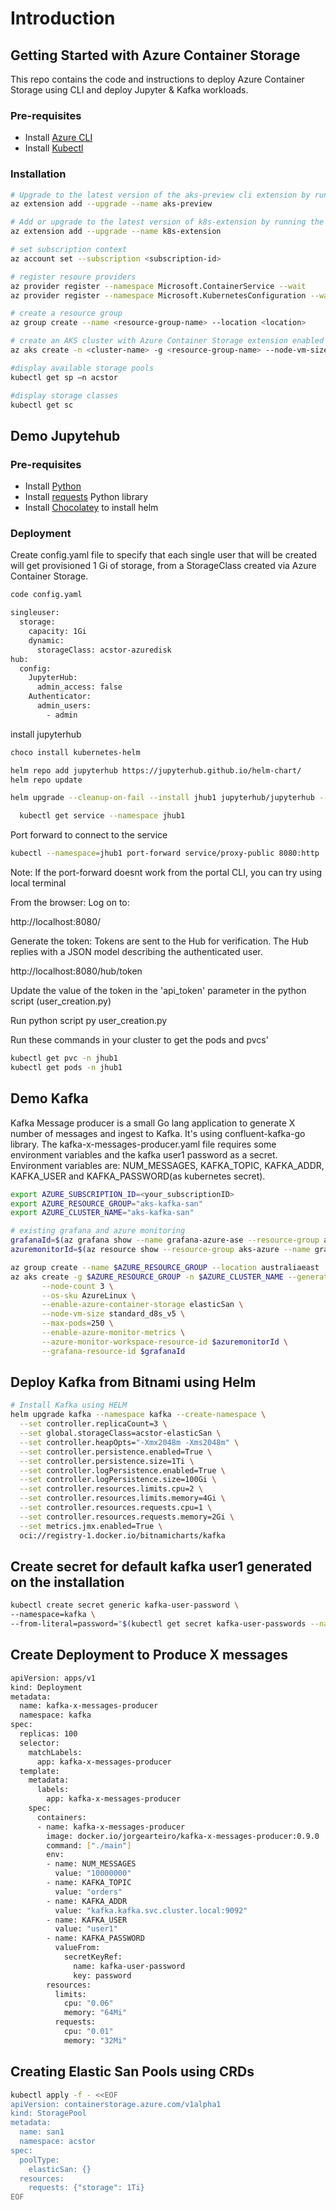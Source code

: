 # Introduction



## Getting Started with Azure Container Storage

This repo contains the code and instructions to deploy Azure Container Storage using CLI and deploy Jupyter & Kafka workloads.

### Pre-requisites
* Install [Azure CLI](https://learn.microsoft.com/en-us/cli/azure/install-azure-cli-windows?tabs=azure-cli#install-or-update)
* Install [Kubectl](https://kubernetes.io/docs/tasks/tools/install-kubectl-windows/#install-kubectl-binary-with-curl-on-windows)

### Installation

```bash
# Upgrade to the latest version of the aks-preview cli extension by running the following command.
az extension add --upgrade --name aks-preview

# Add or upgrade to the latest version of k8s-extension by running the following command.
az extension add --upgrade --name k8s-extension

# set subscription context
az account set --subscription <subscription-id>

# register resoure providers
az provider register --namespace Microsoft.ContainerService --wait 
az provider register --namespace Microsoft.KubernetesConfiguration --wait

# create a resource group
az group create --name <resource-group-name> --location <location>

# create an AKS cluster with Azure Container Storage extension enabled
az aks create -n <cluster-name> -g <resource-group-name> --node-vm-size Standard_D4s_v3 --node-count 3 --enable-azure-container-storage <storage-pool-type>

#display available storage pools
kubectl get sp –n acstor

#display storage classes
kubectl get sc
```

## Demo Jupytehub

### Pre-requisites
* Install [Python](https://www.python.org/downloads/windows/)
* Install [requests](https://pypi.org/project/requests/) Python library
* Install [Chocolatey](https://chocolatey.org/install) to install helm

### Deployment

Create config.yaml file to specify that each single user that will be created will get provisioned 1 Gi of storage, from a StorageClass created via Azure Container Storage.

```bash
code config.yaml
```
```bash
singleuser: 
  storage: 
    capacity: 1Gi 
    dynamic: 
      storageClass: acstor-azuredisk 
hub:
  config:
    JupyterHub:
      admin_access: false
    Authenticator:
      admin_users:
        - admin
```
install jupyterhub

```bash
choco install kubernetes-helm
```

```bash
helm repo add jupyterhub https://jupyterhub.github.io/helm-chart/
helm repo update
```
```bash
helm upgrade --cleanup-on-fail --install jhub1 jupyterhub/jupyterhub --namespace jhub1 --create-namespace --values config.yaml
```
```bash
  kubectl get service --namespace jhub1
```

Port forward to connect to the service
```bash
kubectl --namespace=jhub1 port-forward service/proxy-public 8080:http
```
Note: If the port-forward doesnt work from the portal CLI, you can try using local terminal

From the browser:
Log on to:

http://localhost:8080/

Generate the token: Tokens are sent to the Hub for verification. The Hub replies with a JSON model describing the authenticated user.

http://localhost:8080/hub/token

Update the value of the token in the 'api_token' parameter in the python script (user_creation.py)

Run python script
py user_creation.py


Run these commands in your cluster to get the pods and pvcs'
```bash
kubectl get pvc -n jhub1
kubectl get pods -n jhub1
```

## Demo Kafka
Kafka Message producer is a small Go lang application to generate X number of messages and ingest to Kafka. It's using confluent-kafka-go library. The kafka-x-messages-producer.yaml file requires some environment variables and the kafka user1 password as a secret. Environment variables are: NUM_MESSAGES, KAFKA_TOPIC, KAFKA_ADDR, KAFKA_USER and KAFKA_PASSWORD(as kubernetes secret).

```bash
export AZURE_SUBSCRIPTION_ID=<your_subscriptionID>
export AZURE_RESOURCE_GROUP="aks-kafka-san"
export AZURE_CLUSTER_NAME="aks-kafka-san"

# existing grafana and azure monitoring
grafanaId=$(az grafana show --name grafana-azure-ase --resource-group aks-azure --query id --output tsv)
azuremonitorId=$(az resource show --resource-group aks-azure --name grafana-azure-ase --resource-type "Microsoft.Monitor/accounts" --query id --output tsv)

az group create --name $AZURE_RESOURCE_GROUP --location australiaeast
az aks create -g $AZURE_RESOURCE_GROUP -n $AZURE_CLUSTER_NAME --generate-ssh-keys \
       --node-count 3 \
       --os-sku AzureLinux \
       --enable-azure-container-storage elasticSan \
       --node-vm-size standard_d8s_v5 \
       --max-pods=250 \
       --enable-azure-monitor-metrics \
       --azure-monitor-workspace-resource-id $azuremonitorId \
       --grafana-resource-id $grafanaId 
```

## Deploy Kafka from Bitnami using Helm

```bash
# Install Kafka using HELM
helm upgrade kafka --namespace kafka --create-namespace \
  --set controller.replicaCount=3 \
  --set global.storageClass=acstor-elasticSan \
  --set controller.heapOpts="-Xmx2048m -Xms2048m" \
  --set controller.persistence.enabled=True \
  --set controller.persistence.size=1Ti \
  --set controller.logPersistence.enabled=True \
  --set controller.logPersistence.size=100Gi \
  --set controller.resources.limits.cpu=2 \
  --set controller.resources.limits.memory=4Gi \
  --set controller.resources.requests.cpu=1 \
  --set controller.resources.requests.memory=2Gi \
  --set metrics.jmx.enabled=True \
  oci://registry-1.docker.io/bitnamicharts/kafka
```

## Create secret for default kafka user1 generated on the installation

```bash
kubectl create secret generic kafka-user-password \
--namespace=kafka \
--from-literal=password="$(kubectl get secret kafka-user-passwords --namespace kafka -o jsonpath='{.data.client-passwords}' | base64 -d | cut -d , -f 1)"
```

## Create Deployment to Produce X messages

```bash
apiVersion: apps/v1
kind: Deployment
metadata:
  name: kafka-x-messages-producer
  namespace: kafka
spec:
  replicas: 100
  selector:
    matchLabels:
      app: kafka-x-messages-producer
  template:
    metadata:
      labels:
        app: kafka-x-messages-producer
    spec:
      containers:
      - name: kafka-x-messages-producer
        image: docker.io/jorgearteiro/kafka-x-messages-producer:0.9.0
        command: ["./main"]
        env:
        - name: NUM_MESSAGES
          value: "10000000"
        - name: KAFKA_TOPIC
          value: "orders"
        - name: KAFKA_ADDR
          value: "kafka.kafka.svc.cluster.local:9092"
        - name: KAFKA_USER
          value: "user1"
        - name: KAFKA_PASSWORD
          valueFrom:
            secretKeyRef:
              name: kafka-user-password
              key: password
        resources:
          limits:
            cpu: "0.06"
            memory: "64Mi"
          requests:
            cpu: "0.01"
            memory: "32Mi"
```

## Creating Elastic San Pools using CRDs

```bash
kubectl apply -f - <<EOF
apiVersion: containerstorage.azure.com/v1alpha1
kind: StoragePool
metadata:
  name: san1
  namespace: acstor
spec:
  poolType:
    elasticSan: {}
  resources:
    requests: {"storage": 1Ti}
EOF
```

